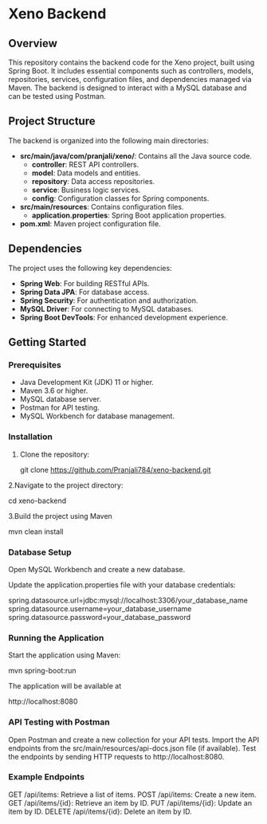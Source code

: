 # Xeno Backend

## Overview
This repository contains the backend code for the Xeno project, built using Spring Boot. It includes essential components such as controllers, models, repositories, services, configuration files, and dependencies managed via Maven. The backend is designed to interact with a MySQL database and can be tested using Postman.

## Project Structure
The backend is organized into the following main directories:
- **src/main/java/com/pranjali/xeno/**: Contains all the Java source code.
  - **controller**: REST API controllers.
  - **model**: Data models and entities.
  - **repository**: Data access repositories.
  - **service**: Business logic services.
  - **config**: Configuration classes for Spring components.
- **src/main/resources**: Contains configuration files.
  - **application.properties**: Spring Boot application properties.
- **pom.xml**: Maven project configuration file.

## Dependencies
The project uses the following key dependencies:
- **Spring Web**: For building RESTful APIs.
- **Spring Data JPA**: For database access.
- **Spring Security**: For authentication and authorization.
- **MySQL Driver**: For connecting to MySQL databases.
- **Spring Boot DevTools**: For enhanced development experience.

## Getting Started

### Prerequisites
- Java Development Kit (JDK) 11 or higher.
- Maven 3.6 or higher.
- MySQL database server.
- Postman for API testing.
- MySQL Workbench for database management.

### Installation

1. Clone the repository:

   git clone https://github.com/Pranjali784/xeno-backend.git

2.Navigate to the project directory:

  cd xeno-backend

3.Build the project using Maven

  mvn clean install

### Database Setup

Open MySQL Workbench and create a new database.

Update the application.properties file with your database credentials:

  spring.datasource.url=jdbc:mysql://localhost:3306/your_database_name
  spring.datasource.username=your_database_username
  spring.datasource.password=your_database_password

### Running the Application

Start the application using Maven:

  mvn spring-boot:run

The application will be available at 

  http://localhost:8080

### API Testing with Postman

Open Postman and create a new collection for your API tests.
Import the API endpoints from the src/main/resources/api-docs.json file (if available).
Test the endpoints by sending HTTP requests to http://localhost:8080.

### Example Endpoints

GET /api/items: Retrieve a list of items.
POST /api/items: Create a new item.
GET /api/items/{id}: Retrieve an item by ID.
PUT /api/items/{id}: Update an item by ID.
DELETE /api/items/{id}: Delete an item by ID.
